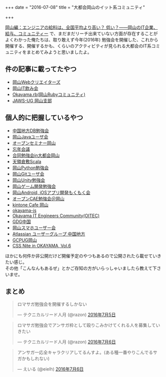 +++
date = "2016-07-08"
title = "大都会岡山のイット系コミュニティ"

+++

[岡山編：エンジニアの給料は、全国平均より高い？ 低い？――岡山のIT企業、給与、コミュニティー](http://www.atmarkit.co.jp/ait/articles/1607/08/news023_3.html) で、まだまだリーチ出来ていない方面が存在することがよくわかった俺たちは、取り敢えず今年(2016年)
勉強会を開催した、これから開催する、開催するかも、くらいのアクティビティが見られる大都会のIT系コミュニティをまとめてみようと思いましたよ。

## 件の記事に載ってたやつ

* [岡山Webクリエイターズ](http://www.okaweb.jp/)
* [岡山IT飲み会](http://www.it-nomikai.jp/okayama)
* [Okayama.rb(岡山Rubyコミュニティ)](https://okaruby.doorkeeper.jp/)
* [JAWS-UG 岡山支部](https://jaws-ug.jp/bc/okayama/)

## 個人的に把握しているやつ

* [中国地方DB勉強会](https://dbstudychugoku.github.io/)
* [岡山Javaユーザ会](https://okajug.doorkeeper.jp/)
* [オープンセミナー岡山](http://okayama.open-seminar.org/)
* [忘年会議](https://bonenkaigi.doorkeeper.jp/)
* [合同勉強会in大都会岡山](https://gbdaitokai.doorkeeper.jp/)
* [天領倉敷Scala](https://tkscala.doorkeeper.jp/)
* [岡山Python勉強会](https://okapython.doorkeeper.jp/)
* [岡山Gitユーザ会](https://okagit.doorkeeper.jp/)
* [岡山Unity勉強会](https://okayamaunity.doorkeeper.jp/)
* [岡山ゲーム開発勉強会](https://okayamagamecreators.doorkeeper.jp/)
* [岡山Android, iOSアプリ開発もくもく会](https://okandroid.doorkeeper.jp/)
* [オープンCAE勉強会＠岡山](https://opencaeoka.doorkeeper.jp/)
* [kintone Cafe 岡山](https://kintonecafeokayama.doorkeeper.jp/)
* [okayama-js](http://okayama-js.net/)
* [Okayama IT Engineers Community(OITEC)](http://oitec.net/)
* [GDG中国](https://sites.google.com/site/gdgchugokuofficial/)
* [岡山スマホユーザー会](http://estpolis.com/okayama_smartphone_user/)
* [Atlassian ユーザーグループ 中国地方](http://augca.connpass.com/)
* [GCPUG岡山](https://plus.google.com/communities/115366422273280046817)
* [CSS Nite in OKAYAMA, Vol.6](https://www.facebook.com/events/843372915772271/)

ほかにも何件か非公開だけど開催予定のやつもあるので公開されたら載せていきたい感じ。  
その他「こんなんもあるぜ」とかご存知の方がいらっしゃいましたら教えて下さいませ。

## まとめ

<blockquote class="twitter-tweet" data-lang="ja"><p lang="ja" dir="ltr">ロマサガ勉強会を開催するしかない</p>&mdash; テクニカルリード人月 (@razon) <a href="https://twitter.com/razon/status/750153753186045952">2016年7月5日</a></blockquote>
<script async src="//platform.twitter.com/widgets.js" charset="utf-8"></script>

<blockquote class="twitter-tweet" data-lang="ja"><p lang="ja" dir="ltr">ロマサガ勉強会でアンサガ枠として殴りこみかけてくれる人を募集していきたい</p>&mdash; テクニカルリード人月 (@razon) <a href="https://twitter.com/razon/status/750548218589638656">2016年7月6日</a></blockquote>
<script async src="//platform.twitter.com/widgets.js" charset="utf-8"></script>

<blockquote class="twitter-tweet" data-lang="ja"><p lang="ja" dir="ltr">アンサガ一応全キャラクリアしてるんすよ。(ある種一番やりこんでるサガかもしれない)</p>&mdash; えいる (@eielh) <a href="https://twitter.com/eielh/status/750595431919411200">2016年7月6日</a></blockquote>
<script async src="//platform.twitter.com/widgets.js" charset="utf-8"></script>